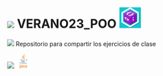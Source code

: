 
# <img src="https://sg.com.mx/sites/default/files/styles/570x500/public/2018-05/Logo_ITSUR.jpg?itok=lYg805LD" width="50px"> VERANO23_POO <img src="https://raw.githubusercontent.com/Mr-TechX/ITSUR_Codes/main/img/poo.png" width="50px">

<img src="https://imgs.search.brave.com/v8EaKlS6Yy7T3z9VGMhe5tTRUwFexR4rNiDlDAMO0_E/rs:fit:768:252:1/g:ce/aHR0cHM6Ly93d3cu/dGlqdWFuYS50ZWNu/bS5teC93cC1jb250/ZW50L3VwbG9hZHMv/MjAxNC8xMS9IZWFk/aW5nLUluZy1zaXN0/ZW1hcy03Njh4MjUy/LnBuZw" width="720px">
Repositorio para  compartir los ejercicios de clase

<img height="35" src="https://static.javatpoint.com/tutorial/uml/images/uml-tutorial.png"> <img height="35" src="https://raw.githubusercontent.com/github/explore/80688e429a7d4ef2fca1e82350fe8e3517d3494d/topics/java/java.png">
